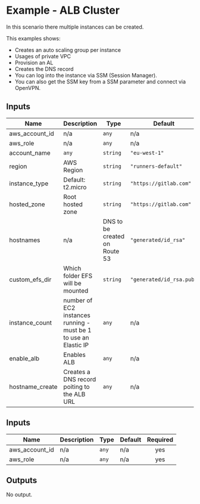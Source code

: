 # Example - ALB Cluster

In this scenario there multiple instances can be created.

This examples shows:

  - Creates an auto scaling group per instance
  - Usages of private VPC
  - Provision an AL
  - Creates the DNS record
  - You can log into the instance via SSM (Session Manager).
  - You can also get the SSM key from a SSM parameter and connect via OpenVPN.

## Inputs

| Name | Description | Type | Default | Required |
|------|-------------|------|---------|:-----:|
| aws\_account\_id | n/a | `any` | n/a | yes |
| aws\_role | n/a | `any` | n/a | yes |
| account\_name | `any` | `string` | `"eu-west-1"` | no |
| region | AWS Region | `string` | `"runners-default"` | no |
| instance_type | Default: t2.micro | `string` | `"https://gitlab.com"` | no |
| hosted_zone | Root hosted zone | `string` | `"https://gitlab.com"` | no |
| hostnames | n/a | DNS to be created on Route 53 | `"generated/id_rsa"` | no |
| custom_efs_dir | Which folder EFS will be mounted | `string` | `"generated/id_rsa.pub"` | no |
| instance_count | number of EC2 instances running - must be 1 to use an Elastic IP | `any` | n/a | yes |
| enable_alb | Enables ALB | `any` | n/a | yes |
| hostname_create | Creates a DNS record poiting to the ALB URL | `any` | n/a | yes |

## Inputs

| Name | Description | Type | Default | Required |
|------|-------------|------|---------|:--------:|
| aws\_account\_id | n/a | `any` | n/a | yes |
| aws\_role | n/a | `any` | n/a | yes |

## Outputs

No output.
